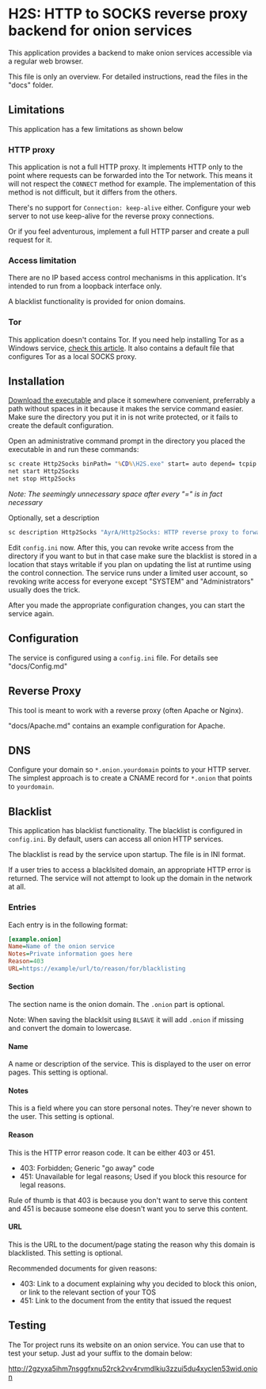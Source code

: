 # H2S: HTTP to SOCKS reverse proxy backend for onion services

This application provides a backend to make onion services accessible via a regular web browser.

This file is only an overview. For detailed instructions, read the files in the "docs" folder.

## Limitations

This application has a few limitations as shown below

### HTTP proxy

This application is not a full HTTP proxy.
It implements HTTP only to the point where requests can be forwarded into the Tor network.
This means it will not respect the `CONNECT` method for example.
The implementation of this method is not difficult, but it differs from the others.

There's no support for `Connection: keep-alive` either.
Configure your web server to not use keep-alive for the reverse proxy connections.

Or if you feel adventurous, implement a full HTTP parser and create a pull request for it.

### Access limitation

There are no IP based access control mechanisms in this application.
It's intended to run from a loopback interface only.

A blacklist functionality is provided for onion domains.

### Tor

This application doesn't contains Tor.
If you need help installing Tor as a Windows service, [check this article](https://cable.ayra.ch/help/fs.php?help=tor).
It also contains a default file that configures Tor as a local SOCKS proxy.

## Installation

[Download the executable](https://gitload.net/AyrA/Http2Socks) and place it somewhere convenient,
preferrably a path without spaces in it because it makes the service command easier.
Make sure the directory you put it in is not write protected,
or it fails to create the default configuration.

Open an administrative command prompt in the directory you placed the executable in
and run these commands:

```bat
sc create Http2Socks binPath= "%CD%\H2S.exe" start= auto depend= tcpip obj= "NT AUTHORITY\LocalService"
net start Http2Socks
net stop Http2Socks
```

*Note: The seemingly unnecessary space after every "=" is in fact necessary*

Optionally, set a description

```bat
sc description Http2Socks "AyrA/Http2Socks: HTTP reverse proxy to forward .onion requests to Tor"
```

Edit `config.ini` now.
After this, you can revoke write access from the directory if you want to but in that case make sure the blacklist is stored in a location that stays writable if you plan on updating the list at runtime using the control connection.
The service runs under a limited user account, so revoking write access for everyone except "SYSTEM" and "Administrators" usually does the trick.

After you made the appropriate configuration changes, you can start the service again.

## Configuration

The service is configured using a `config.ini` file. For details see "docs/Config.md"

## Reverse Proxy

This tool is meant to work with a reverse proxy (often Apache or Nginx).

"docs/Apache.md" contains an example configuration for Apache.

## DNS

Configure your domain so `*.onion.yourdomain` points to your HTTP server.
The simplest approach is to create a CNAME record for `*.onion` that points to `yourdomain`.

## Blacklist

This application has blacklist functionality. The blacklist is configured in `config.ini`.
By default, users can access all onion HTTP services.

The blacklist is read by the service upon startup. The file is in INI format.

If a user tries to access a blacklsited domain, an appropriate HTTP error is returned.
The service will not attempt to look up the domain in the network at all.

### Entries

Each entry is in the following format:

```ini
[example.onion]
Name=Name of the onion service
Notes=Private information goes here
Reason=403
URL=https://example/url/to/reason/for/blacklisting
```

#### Section

The section name is the onion domain. The `.onion` part is optional.

Note: When saving the blacklsit using `BLSAVE` it will add `.onion` if missing and convert the domain to lowercase.

#### Name

A name or description of the service.
This is displayed to the user on error pages.
This setting is optional.

#### Notes

This is a field where you can store personal notes.
They're never shown to the user.
This setting is optional.

#### Reason

This is the HTTP error reason code. It can be either 403 or 451.
- 403: Forbidden; Generic "go away" code
- 451: Unavailable for legal reasons; Used if you block this resource for legal reasons.

Rule of thumb is that 403 is because you don't want to serve this content and 451 is because someone else doesn't want you to serve this content.

#### URL

This is the URL to the document/page stating the reason why this domain is blacklisted.
This setting is optional.

Recommended documents for given reasons:

- 403: Link to a document explaining why you decided to block this onion, or link to the relevant section of your TOS
- 451: Link to the document from the entity that issued the request

## Testing

The Tor project runs its website on an onion service. You can use that to test your setup.
Just ad your suffix to the domain below:

http://2gzyxa5ihm7nsggfxnu52rck2vv4rvmdlkiu3zzui5du4xyclen53wid.onion
